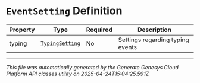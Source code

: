 # `EventSetting` Definition

| Property | Type | Required | Description |
|----------|------|----------|-------------|
| typing | [`TypingSetting`](typingsetting-definition.md) | No | Settings regarding typing events |

---

*This file was automatically generated by the Generate Genesys Cloud Platform API classes utility on 2025-04-24T15:04:25.591Z*